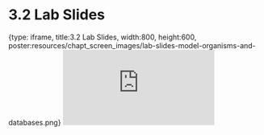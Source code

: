 # 3.2 Lab Slides
 
{type: iframe, title:3.2 Lab Slides, width:800, height:600, poster:resources/chapt_screen_images/lab-slides-model-organisms-and-databases.png}
![](http://science.c-moor.org/miniCURE-RNA-seq/lab-slides-model-organisms-and-databases.html)
 

 
